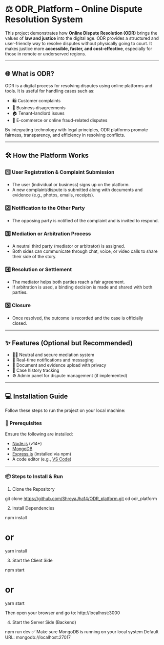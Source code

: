 

# ⚖️ ODR_Platform – Online Dispute Resolution System

This project demonstrates how **Online Dispute Resolution (ODR)** brings the values of **law and justice** into the digital age. ODR provides a structured and user-friendly way to resolve disputes without physically going to court. It makes justice more **accessible, faster, and cost-effective**, especially for those in remote or underserved regions.

---

## 🌐 What is ODR?

ODR is a digital process for resolving disputes using online platforms and tools. It is useful for handling cases such as:

- 🛍️ Customer complaints  
- 💼 Business disagreements  
- 🏠 Tenant-landlord issues  
- 🛒 E-commerce or online fraud-related disputes

By integrating technology with legal principles, ODR platforms promote fairness, transparency, and efficiency in resolving conflicts.

---

## 🛠️ How the Platform Works

### 1️⃣ **User Registration & Complaint Submission**
- The user (individual or business) signs up on the platform.
- A new complaint/dispute is submitted along with documents and evidence (e.g., photos, emails, receipts).

### 2️⃣ **Notification to the Other Party**
- The opposing party is notified of the complaint and is invited to respond.

### 3️⃣ **Mediation or Arbitration Process**
- A neutral third party (mediator or arbitrator) is assigned.
- Both sides can communicate through chat, voice, or video calls to share their side of the story.

### 4️⃣ **Resolution or Settlement**
- The mediator helps both parties reach a fair agreement.
- If arbitration is used, a binding decision is made and shared with both parties.

### 5️⃣ **Closure**
- Once resolved, the outcome is recorded and the case is officially closed.

---

## ✨ Features (Optional but Recommended)

- 🧑‍⚖️ Neutral and secure mediation system  
- 📩 Real-time notifications and messaging  
- 🔐 Document and evidence upload with privacy  
- 📜 Case history tracking  
- ⚙️ Admin panel for dispute management (if implemented)

---

## 💻 Installation Guide

Follow these steps to run the project on your local machine:

### 🔧 Prerequisites

Ensure the following are installed:

- [Node.js](https://nodejs.org/) (v14+)
- [MongoDB](https://www.mongodb.com/)
- [Express.js](https://expressjs.com/) (installed via npm)
- A code editor (e.g., [VS Code](https://code.visualstudio.com/))

---

### 📦 Steps to Install & Run

 1. Clone the Repository

git clone  https://github.com/ShreyaJha14/ODR_platform.git
cd odr_platform

2. Install Dependencies

npm install
# or
yarn install

3. Start the Client Side

npm start
# or
yarn start

Then open your browser and go to:
http://localhost:3000

4. Start the Server Side (Backend)

npm run dev
✅ Make sure MongoDB is running on your local system
Default URL: mongodb://localhost:27017

